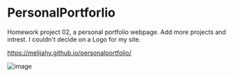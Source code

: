 # PersonalPortforlio
Homework project 02, a personal portfolio webpage.
Add more projects and intrest.
I couldn't decide on a Logo for my site.


https://melijahv.github.io/personalportfolio/

![image](https://user-images.githubusercontent.com/85971791/128089358-615c13f0-6ac4-4e5d-b924-73a9e9c543c9.png)
